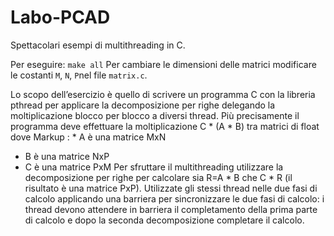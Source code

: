 # Labo-PCAD
Spettacolari esempi di multithreading in C.

Per eseguire: `make all`
Per cambiare le dimensioni delle matrici modificare le costanti `M`, `N`, `P`nel file `matrix.c`.

Lo scopo dell’esercizio è quello di scrivere un programma C con la libreria pthread per
applicare la decomposizione per righe delegando la moltiplicazione blocco per blocco a
diversi thread.
Più precisamente il programma deve effettuare la moltiplicazione C * (A * B) tra matrici di
float dove
Markup : * A è una matrice MxN
* B è una matrice NxP
* C è una matrice PxM
Per sfruttare il multithreading utilizzare la decomposizione per righe per calcolare sia R=A * B
che C * R (il risultato è una matrice PxP).
Utilizzate gli stessi thread nelle due fasi di calcolo applicando una barriera per sincronizzare
le due fasi di calcolo: i thread devono attendere in barriera il completamento della prima
parte di calcolo e dopo la seconda decomposizione completare il calcolo.
